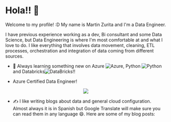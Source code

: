 # Hola!! 👋

Welcome to my profile! :D My name is Martin Zurita and I'm a Data Engineer. 

I have previous experience working as a dev, Bi consultant and some Data Science, but Data Engineering is where I'm most comfortable at and what I love to do. I like everything that involves data movement, cleaning, ETL processes, orchestration and integration of data coming from different sources. 

- 🌱 Always learning something new on Azure ![Azure][1.1], Python ![Python][1.2] and Databricks![DataBricks][1.3]!!

- Azure Certified Data Engineer! 

<p align="center">
  <img src="https://i.imgur.com/YVBWmlZ.png" />
</p>




- &#x270d; I like writing blogs about data and general cloud configuration. Almost always it is in Spanish but Google Translate will make sure you can read them in any language 😄. Here are some of my blog posts:



<!--
**Gorgoras/Gorgoras** is a ✨ _special_ ✨ repository because its `README.md` (this file) appears on your GitHub profile.

Here are some ideas to get you started:

- 🔭 I’m currently working on ...
- 🌱 I’m currently learning ...
- 👯 I’m looking to collaborate on ...
- 🤔 I’m looking for help with ...
- 💬 Ask me about ...
- 📫 How to reach me: ...
- 😄 Pronouns: ...
- ⚡ Fun fact: ...
-->

[1]: https://www.youracclaim.com/badges/c0b3a75e-55e9-4831-800b-44af7e35705c/public_url


[1.1]: https://i.imgur.com/cZuNSlU.png      (azure logo)
[1.2]: https://i.imgur.com/FFTB43q.png      (python logo)
[1.3]: https://i.imgur.com/HHsUaOB.png?1    (databricks logo)
[1.4]: https://i.imgur.com/YVBWmlZ.png?1    (azure data engineering logo)
